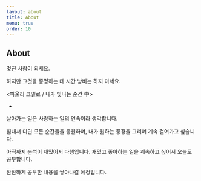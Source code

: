 ```yaml
---
layout: about
title: About
menu: true
order: 10
---
```


## About

멋진 사람이 되세요.

하지만 그것을 증명하는 데 시간 낭비는 하지 마세요.

<파울리 코엘료 / 내가 빛나는 순간 中>

-

살아가는 일은 사랑하는 일의 연속이라 생각합니다.

힘내서 디딘 모든 순간들을 응원하며, 내가 원하는 풍경을 그리며 계속 걸어가고 싶습니다.

아직까지 분석이 재밌어서 다행입니다. 재밌고 좋아하는 일을 계속하고 싶어서 오늘도 공부합니다.

잔잔하게 공부한 내용을 쌓아나갈 예정입니다.
